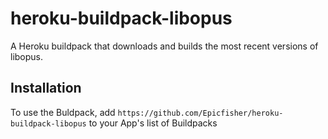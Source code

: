 # heroku-buildpack-libopus

A Heroku buildpack that downloads and builds the most recent versions of libopus.

## Installation
To use the Buldpack, add ```https://github.com/Epicfisher/heroku-buildpack-libopus``` to your App's list of Buildpacks
